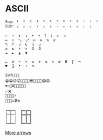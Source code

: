 # ASCII

```
Sup: ¹  ²  ³  ⁴  ⁵  ⁶  ⁷  ⁸  ⁹  ⁰  ⁽  ⁾  ⁿ
Sub: ₁  ₂  ₃  ₄  ₅  ₆  ₇  ₈  ₉  ₀  ₍  ₎

←  →  ↑  ↓  ￩  ￫  ￪  ￬  ⇤  ⇥
↔  ↕  ⤡  ⤢  ⇄  ⇆  ⇅  ⇵
↰  ↱  ↲  ↳  ↴  ↵
↺  ↻  ↶  ↷  ⥀  ⥁
◄  ►  ▲  ▼

…  ≠  ~  ≈  ∞  ÷  ≤  ×  ø  Ø  ƒ  ¬
♥    •  ⇧  ⌥

👍👎🤙👊👋
😀😁😉😜🤔🤭🤫🙄😎🤓🥳🤩🤯😱😡
❤️⚠️🚧⏳💡💾📕📌🧨
✅❌
🚀🍺🍻🍾⚡️
🍒🧞‍🤖☠️🛠⚙️

┌─┬─┐  ╔═╦═╗
├─┼─┤  ╠═╬═╣
│ │ │  ║ ║ ║
└─┴─┘  ╚═╩═╝
```

[More arrows](https://www.alt-codes.net/arrow_alt_codes.php)
